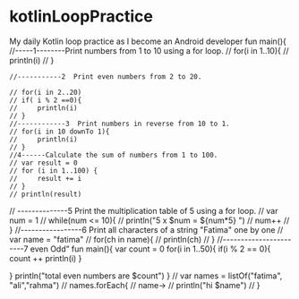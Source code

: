 # kotlinLoopPractice
My daily Kotlin loop practice as I become an Android developer
fun main(){
//-----1--------Print numbers from 1 to 10 using a for loop.
    // for(i in 1..10){
    //     println(i)
    // }
    
    //-----------2  Print even numbers from 2 to 20.
    
    // for(i in 2..20)
    // if( i % 2 ==0){
    //     println(i)
    // }
    //------------3  Print numbers in reverse from 10 to 1.
    // for(i in 10 downTo 1){
    //     println(i)
    // }
    //4------Calculate the sum of numbers from 1 to 100.
    // var result = 0
    // for (i in 1..100) { 
    //     result += i
    // }
    // println(result)
  // --------------5 Print the multiplication table of 5 using a for loop.
//   var num = 1
//   while(num <= 10){
//       println("5 x $num = ${num*5} ")
//       num++
//   }
//-----------------6 Print all characters of a string "Fatima" one by one
// var name = "fatima"
// for(ch in name){
//     println(ch)
// }
//-----------------------7 even Odd”
fun main(){
var count = 0
    for(i in 1..50){
        if(i % 2 == 0){
            count ++
            println(i)
        }
        
    
    
}
println("total even numbers are $count")
}
// var names = listOf("fatima", "ali","rahma")
// names.forEach{
//     name->
//     println("hi $name")
// }
